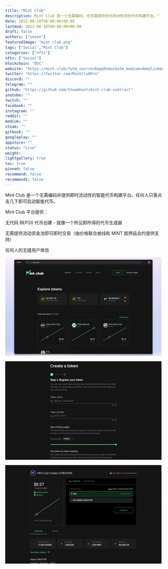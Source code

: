 ```yaml
---
title: "Mint Club"
description: Mint Club 是一个无需编码，也无需提供任何流动性对的代币构建平台。"
date: 2022-08-18T00:00:00+08:00
lastmod: 2022-08-18T00:00:00+08:00
draft: false
authors: ["seven"]
featuredImage: "mint-club.png"
tags: ["Social","Mint Club"]
categories: ["nfts"]
nfts: ["Social"]
blockchain: "BSC"
website: "https://mint.club/?utm_source=DappRadar&utm_medium=deeplink&utm_campaign=visit-website"
twitter: "https://twitter.com/MintClubPro"
discord: ""
telegram: ""
github: "https://github.com/Steemhunt/mint.club-contract"
youtube: ""
twitch: ""
facebook: ""
instagram: ""
reddit: ""
medium: ""
steam: ""
gitbook: ""
googleplay: ""
appstore: ""
status: "Live"
weight: 
lightgallery: true
toc: true
pinned: false
recommend: false
recommend1: false
---
```

Mint Club 是一个无需编码并提供即时流动性的智能代币构建平台。任何人只需点击几下即可启动智能代币。

Mint Club 平台提供：

无代码 BEP20 代币创建 - 就像一个所见即所得的代币生成器

无需提供流动资金池即可即时交易（由价格联合曲线和 MINT 抵押品合约提供支持）

任何人的无缝用户体验

![1](1660895796756.jpg)

![2](1660895808094.jpg)

![3](1660895819554.jpg)